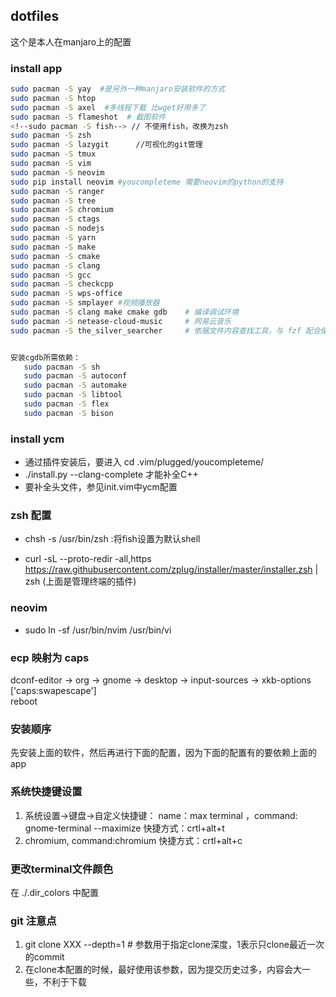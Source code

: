 ## dotfiles
这个是本人在manjaro上的配置

### install app
```bash
sudo pacman -S yay  #是另外一种manjaro安装软件的方式
sudo pacman -S htop
sudo pacman -S axel  #多线程下载 比wget好用多了
sudo pacman -S flameshot  # 截图软件
<!--sudo pacman -S fish--> // 不使用fish，改换为zsh
sudo pacman -S zsh
sudo pacman -S lazygit      //可视化的git管理
sudo pacman -S tmux
sudo pacman -S vim
sudo pacman -S neovim
sudo pip install neovim #youcompleteme 需要neovim的python的支持
sudo pacman -S ranger
sudo pacman -S tree
sudo pacman -S chromium
sudo pacman -S ctags
sudo pacman -S nodejs
sudo pacman -S yarn
sudo pacman -S make
sudo pacman -S cmake
sudo pacman -S clang
sudo pacman -S gcc
sudo pacman -S checkcpp
sudo pacman -S wps-office
sudo pacman -S smplayer #视频播放器
sudo pacman -S clang make cmake gdb    # 编译调试环境
sudo pacman -S netease-cloud-music     # 网易云音乐
sudo pacman -S the_silver_searcher     # 依据文件内容查找工具，与 fzf 配合使用 


安装cgdb所需依赖：
   sudo pacman -S sh
   sudo pacman -S autoconf
   sudo pacman -S automake
   sudo pacman -S libtool
   sudo pacman -S flex
   sudo pacman -S bison
```

###  install ycm

- 通过插件安装后，要进入 cd .vim/plugged/youcompleteme/ 
- ./install.py --clang-complete 才能补全C++
- 要补全头文件，参见init.vim中ycm配置


### zsh 配置

- chsh -s /usr/bin/zsh  :将fish设置为默认shell

- curl -sL --proto-redir -all,https https://raw.githubusercontent.com/zplug/installer/master/installer.zsh | zsh
(上面是管理终端的插件)

### neovim

- sudo ln -sf /usr/bin/nvim /usr/bin/vi

### ecp 映射为 caps
dconf-editor -> org -> gnome -> desktop -> input-sources -> xkb-options  
['caps:swapescape']  
reboot  

### 安装顺序

先安装上面的软件，然后再进行下面的配置，因为下面的配置有的要依赖上面的app

### 系统快捷键设置

1. 系统设置->键盘->自定义快捷键： name：max terminal ，command: gnome-terminal --maximize   快捷方式：crtl+alt+t
2. chromium, command:chromium   快捷方式：crtl+alt+c

### 更改terminal文件颜色

在 ./.dir_colors 中配置

### git 注意点

1. git clone XXX --depth=1    # 参数用于指定clone深度，1表示只clone最近一次的commit
2. 在clone本配置的时候，最好使用该参数，因为提交历史过多，内容会大一些，不利于下载
